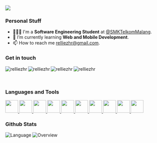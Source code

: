 <h1 align="left">
    <img src="https://readme-typing-svg.herokuapp.com/?font=Righteous&size=35&width=500&height=70&duration=4000&lines=Hello+World!+🌏;+I'm+Aurellie,+let's+connect!;" />
</h1>
<div>
    <h3>Personal Stuff</h3>
    <ul>
        <li>👩🏻‍💻 I'm a <b>Software Engineering Student</b> at <a href="https://www.smktelkom-mlg.sch.id/" target="blank">@SMKTelkomMalang</a>.</li>
        <li>📱 I’m currently learning <b>Web and Mobile Development</b>.</li>
        <li>📫 How to reach me <a href="mailto:relliezhr@gmail.com" target="blank">relliezhr@gmail.com</a>.</li>
    </ul>
</div>

<div>
    <h3 align="left">Get in touch</h3>
<p align="left">
	<a href="https://linkedin.com/in/relliezhr" target="blank">
		<img align="left" src="https://skillicons.dev/icons?i=linkedin" alt="relliezhr"/>
	</a> &nbsp;
	<a href="https://github.com/relliezhr" target="_blank">
		<img align="left" src="https://skillicons.dev/icons?i=github" alt="relliezhr"/>
    	</a>&nbsp;
	<a href="https://instagram.com/relliezhr" target="blank">
		<img align="left" src="https://skillicons.dev/icons?i=instagram" alt="relliezhr"/>
	</a>&nbsp;
	<a href="https://discord.com/users/942656479410937886" target="blank">
		<img align="left" src="https://skillicons.dev/icons?i=discord" alt="relliezhr"/>
	</a>&nbsp;
</p>
</div>
<br/>

<div>
	<h3 align="left">Languages and Tools</h3>
	<p align="left">
		<a href="https://flutter.dev/">
			<img src="https://skillicons.dev/icons?i=flutter" height="40px"/>
		</a>
		<a href="https://developer.android.com/studio">
			<img src="https://skillicons.dev/icons?i=androidstudio" height="40px"/>
		</a>
		<a href="https://developer.android.com/studio">
			<img src="https://skillicons.dev/icons?i=kotlin" height="40px"/>
		</a>
		<a href="https://developer.android.com/studio">
			<img src="https://skillicons.dev/icons?i=dart" height="40px"/>
		</a>
		<a href="https://developer.android.com/studio">
			<img src="https://skillicons.dev/icons?i=java" height="40px"/>
		</a>
		<a href="https://developer.android.com/studio">
			<img src="https://skillicons.dev/icons?i=figma" height="40px"/>
		</a>
		<a href="https://developer.android.com/studio">
			<img src="https://skillicons.dev/icons?i=github" height="40px"/>
		</a>
		<a href="https://developer.android.com/studio">
			<img src="https://skillicons.dev/icons?i=vscode" height="40px"/>
		</a>
		<a href="https://developer.android.com/studio">
			<img src="https://skillicons.dev/icons?i=html" height="40px"/>
		</a>
		<a href="https://developer.android.com/studio">
			<img src="https://skillicons.dev/icons?i=css" height="40px"/>
		</a>
	</p>
</div>

<div>
	<h3 align="left">Github Stats</h3>
	
![Language](https://raw.githubusercontent.com/relliezhr/git-stats/main/generated_images/languages.svg?token=GHSAT0AAAAAACPBGX7WSQVR2L57H3A5BPAYZRCQEXQ)
![Overview](https://raw.githubusercontent.com/relliezhr/git-stats/main/generated_images/overview.svg?token=GHSAT0AAAAAACPBGX7WLFNBSYNDBBZGJ7QYZRCQEAQ)

</div>
